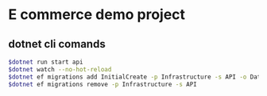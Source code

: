 # E commerce demo project

## dotnet cli comands

```sh
$dotnet run start api
$dotnet watch --no-hot-reload
$dotnet ef migrations add InitialCreate -p Infrastructure -s API -o DataMigrations
$dotnet ef migrations remove -p Infrastructure -s API
```

